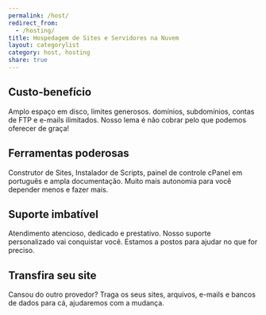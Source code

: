 ```yaml
---
permalink: /host/
redirect_from: 
  - /hosting/
title: Hospedagem de Sites e Servidores na Nuvem
layout: categorylist
category: host, hosting
share: true
--- 
```

## Custo-benefício
Amplo espaço em disco, limites generosos. domínios, subdomínios, contas de FTP e e-mails ilimitados. Nosso lema é não cobrar pelo que podemos oferecer de graça!

## Ferramentas poderosas
Construtor de Sites, Instalador de Scripts, painel de controle cPanel em português e ampla documentação. Muito mais autonomia para você depender menos e fazer mais.

## Suporte imbatível
Atendimento atencioso, dedicado e prestativo. Nosso suporte personalizado vai conquistar você. Estamos a postos para ajudar no que for preciso.

## Transfira seu site
Cansou do outro provedor? Traga os seus sites, arquivos, e-mails e bancos de dados para cá, ajudaremos com a mudança.
